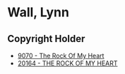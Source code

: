 # Wall, Lynn

## Copyright Holder

- [9070 - The Rock Of My Heart](/hymns/9070.md)
- [20164 - THE ROCK OF MY HEART](/hymns/20164.md)

